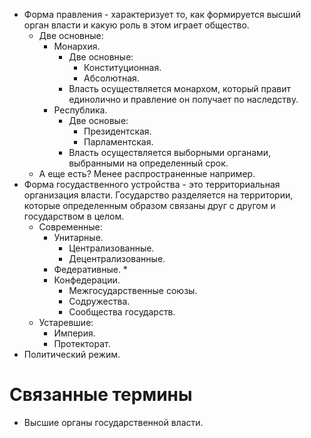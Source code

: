 * Форма правления - характеризует то, как формируется высший орган власти и какую роль в этом играет общество.
  * Две основные:
    * Монархия.
      * Две основные:
        * Конституционная.
        * Абсолютная.
      * Власть осуществляется монархом, который правит единолично и правление он получает по наследству.
    * Республика.
      * Две основые:
        * Президентская.
        * Парламентская.
      * Власть осуществляется выборными органами, выбранными на определенный срок.
  * А еще есть? Менее распространенные например.
* Форма госудаственного устройства - это территориальная организация власти. Государство разделяется на территории, которые определенным образом связаны друг с другом и государством в целом.
  * Современные:
    * Унитарные.
      * Централизованные.
      * Децентрализованные.
    * Федеративные.
      * 
    * Конфедерации.
      * Межгосударственные союзы.
      * Содружества.
      * Сообщества государств.
  * Устаревшие:
    * Империя.
    * Протекторат.
* Политический режим.





# Связанные термины

* Высшие органы государственной власти.